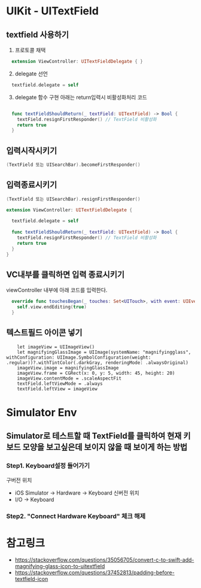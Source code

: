 # UIKit - UITextField


## textfield 사용하기
1. 프로토콜 채택
```swift
  extension ViewController: UITextFieldDelegate { }
```
2. delegate 선언
```swift
  textfield.delegate = self
```
3. delegate 함수 구현
아래는 return입력시 비활성화처리 코드
```swift

  func textFieldShouldReturn(_ textField: UITextField) -> Bool {
    textField.resignFirstResponder() // TextField 비활성화
    return true
  }

```

## 입력시작시키기
```swift
(TextField 또는 UISearchBar).becomeFirstResponder()
```


## 입력종료시키기
```swift
(TextField 또는 UISearchBar).resignFirstResponder()
```

```swift
extension ViewController: UITextFieldDelegate {
  
  textfield.delegate = self
  
  func textFieldShouldReturn(_ textField: UITextField) -> Bool {
    textField.resignFirstResponder() // TextField 비활성화
    return true
  }
}
```


## VC내부를 클릭하면 입력 종료시키기 
viewController 내부에 아래 코드를 입력한다.
```swift
  override func touchesBegan(_ touches: Set<UITouch>, with event: UIEvent?) {
    self.view.endEditing(true)
  }
```


## 텍스트필드 아이콘 넣기
```
    let imageView = UIImageView()
    let magnifyingGlassImage = UIImage(systemName: "magnifyingglass", withConfiguration: UIImage.SymbolConfiguration(weight: .regular))?.withTintColor(.darkGray, renderingMode: .alwaysOriginal)
    imageView.image = magnifyingGlassImage    
    imageView.frame = CGRect(x: 0, y: 5, width: 45, height: 20)
    imageView.contentMode = .scaleAspectFit
    textField.leftViewMode = .always
    textField.leftView = imageView
```

# Simulator Env

## Simulator로 테스트할 때 TextField를 클릭하여 현재 키보드 모양을 보고싶은데 보이지 않을 때 보이게 하는 방법

### Step1. Keyboard설정 들어가기
구버전 위치
- iOS Simulator -> Hardware -> Keyboard
신버전 위치
- I/O -> Keyboard
### Step2. "Connect Hardware Keyboard" 체크 해제

# 참고링크
- https://stackoverflow.com/questions/35056705/convert-c-to-swift-add-magnifying-glass-icon-to-uitextfield
- https://stackoverflow.com/questions/37452813/padding-before-textfield-icon
